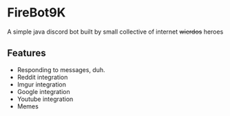 # FireBot9K

A simple java discord bot built by small collective of internet ~~wierdos~~ heroes

## Features

* Responding to messages, duh.
* Reddit integration
* Imgur integration
* Google integration
* Youtube integration
* Memes